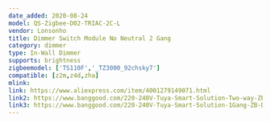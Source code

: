 ```yaml
---
date_added: 2020-08-24
model: QS-Zigbee-D02-TRIAC-2C-L
vendor: Lonsonho
title: Dimmer Switch Module No Neutral 2 Gang 
category: dimmer
type: In-Wall Dimmer
supports: brightness
zigbeemodel: ['TS110F','_TZ3000_92chsky7']
compatible: [z2m,z4d,zha]
mlink: 
link: https://www.aliexpress.com/item/4001279149071.html
link2: https://www.banggood.com/220-240V-Tuya-Smart-Solution-Two-way-ZB-Dimming-Switch-Smart-Home-Modification-Module-p-1790203.html
link3: https://www.banggood.com/220-240V-Tuya-Smart-Solution-1Gang-ZB-Dimming-Switch-Smart-Home-Modification-Module-p-1790204.html
---
```

